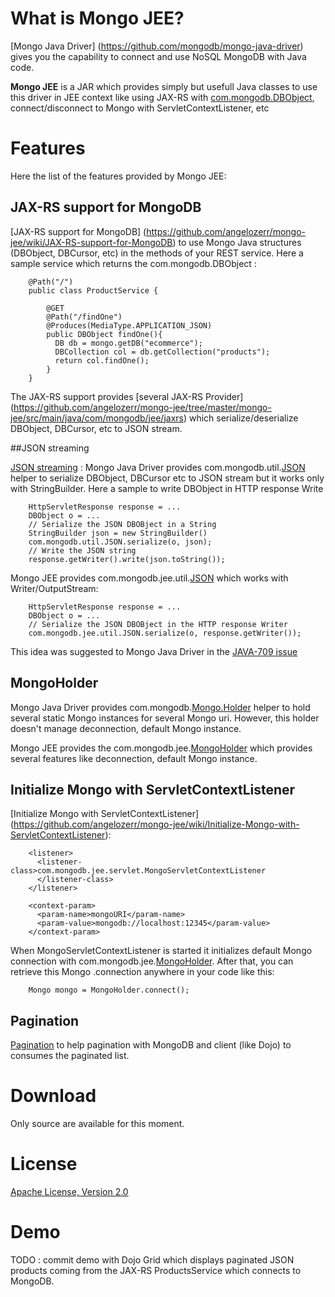 # What is Mongo JEE?

[Mongo Java Driver] (https://github.com/mongodb/mongo-java-driver) gives you the capability to connect and use NoSQL MongoDB with Java code.

**Mongo JEE** is a JAR which provides simply but usefull Java classes to use this driver in JEE context like using JAX-RS with [com.mongodb.DBObject](https://github.com/mongodb/mongo-java-driver/blob/master/src/main/com/mongodb/DBObject.java),
connect/disconnect to Mongo with ServletContextListener, etc

# Features

Here the list of the features provided by Mongo JEE:

## JAX-RS support for MongoDB

[JAX-RS support for MongoDB] (https://github.com/angelozerr/mongo-jee/wiki/JAX-RS-support-for-MongoDB) to use Mongo Java structures (DBObject, DBCursor, etc) in the methods of your REST service. Here a sample service which returns the com.mongodb.DBObject : 
  	
  	  	@Path("/")
  	  	public class ProductService {

  	  	  	@GET
  	  	  	@Path("/findOne")
  	  	  	@Produces(MediaType.APPLICATION_JSON)
  	  	  	public DBObject findOne(){
      	  	  DB db = mongo.getDB("ecommerce");
      	  	  DBCollection col = db.getCollection("products");
          	  return col.findOne();            
            }
  	  	}

The JAX-RS support provides [several JAX-RS Provider] (https://github.com/angelozerr/mongo-jee/tree/master/mongo-jee/src/main/java/com/mongodb/jee/jaxrs) which serialize/deserialize DBObject, DBCursor, etc to JSON stream.

##JSON streaming

[JSON streaming](https://github.com/angelozerr/mongo-jee/wiki/JSON-Streaming) : Mongo Java  Driver provides com.mongodb.util.[JSON](https://github.com/mongodb/mongo-java-driver/blob/master/src/main/com/mongodb/util/JSON.java) helper to serialize
DBObject, DBCursor etc to JSON stream but it works only with StringBuilder. Here a sample to write DBObject in HTTP response Write 

        HttpServletResponse response = ...
        DBObject o = ...
        // Serialize the JSON DBOBject in a String
        StringBuilder json = new StringBuilder()
        com.mongodb.util.JSON.serialize(o, json);
        // Write the JSON string
        response.getWriter().write(json.toString());

Mongo JEE provides com.mongodb.jee.util.[JSON](https://github.com/angelozerr/mongo-jee/blob/master/mongo-jee/src/main/java/com/mongodb/jee/util/JSON.java)
which works with Writer/OutputStream:

        HttpServletResponse response = ...
        DBObject o = ...
        // Serialize the JSON DBOBject in the HTTP response Writer
        com.mongodb.jee.util.JSON.serialize(o, response.getWriter());
      
This idea was suggested to Mongo Java Driver in the [JAVA-709 issue](https://jira.mongodb.org/browse/JAVA-709)

## MongoHolder

Mongo Java Driver provides com.mongodb.[Mongo.Holder](https://github.com/mongodb/mongo-java-driver/blob/master/src/main/com/mongodb//Mongo.java) helper to hold several 
static Mongo instances for several Mongo uri. However, this holder doesn't manage deconnection, default Mongo instance.

Mongo JEE provides the com.mongodb.jee.[MongoHolder](https://github.com/angelozerr/mongo-jee/blob/master/mongo-jee/src/main/java/com/mongodb/jee/MongoHolder.java) which provides 
several features like deconnection, default Mongo instance. 

## Initialize Mongo with ServletContextListener

[Initialize Mongo with ServletContextListener] (https://github.com/angelozerr/mongo-jee/wiki/Initialize-Mongo-with-ServletContextListener):  

      	<listener>		
      	  <listener-class>com.mongodb.jee.servlet.MongoServletContextListener
       	  </listener-class>
      	</listener>

      	<context-param>
      	  <param-name>mongoURI</param-name>
      	  <param-value>mongodb://localhost:12345</param-value>
      	</context-param>
        
When MongoServletContextListener is started it initializes default Mongo connection with com.mongodb.jee.[MongoHolder](https://github.com/angelozerr/mongo-jee/blob/master/mongo-jee/src/main/java/com/mongodb/jee/MongoHolder.java).
After that, you can retrieve this Mongo .connection anywhere in your code like this:

      	Mongo mongo = MongoHolder.connect();
        
## Pagination

[Pagination](https://github.com/angelozerr/mongo-jee/wiki/Pagination) to help pagination with MongoDB and client (like Dojo) to consumes the paginated list.

# Download

Only source are available for this moment.

# License

[Apache License, Version 2.0](http://www.apache.org/licenses/LICENSE-2.0)

# Demo

TODO : commit demo with Dojo Grid which displays paginated JSON products coming from the JAX-RS ProductsService which connects to MongoDB.


